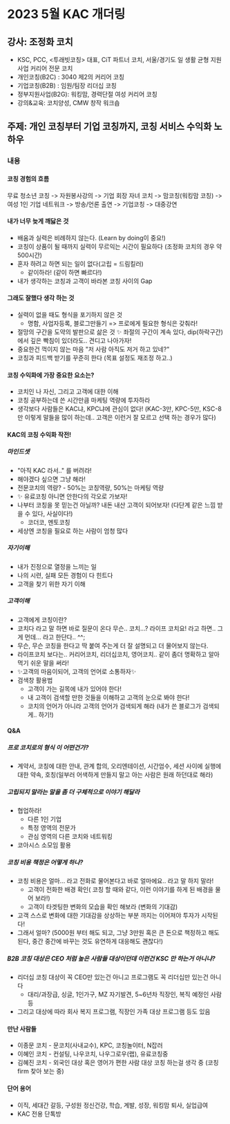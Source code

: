 # 2023 5월 KAC 개더링
## 강사: 조정화 코치
* KSC, PCC, <투래빗코칭> 대표, CiT 파트너 코치, 서울/경기도 일 생활 균형 지원 사업 커리어 전문 코치
* 개인코칭(B2C) : 3040 제2의 커리어 코칭
* 기업코칭(B2B) : 임원/팀장 리더십 코칭
* 정부지원사업(B2G): 워킹맘, 경력단절 여성 커리어 코칭
* 강의&교육: 코치양성, CMW 창작 워크숍
## 주제: 개인 코칭부터 기업 코칭까지, 코칭 서비스 수익화 노하우

### 내용
#### 코칭 경험의 흐름 
무료 청소년 코칭 -> 자원봉사강의 -> 기업 회장 자녀 코치 -> 맘코칭(워킹맘 코칭) -> 여성 1인 기업 네트워크 -> 방송/언론 출연 -> 기업코칭 -> 대중강연

#### 내가 너무 늦게 깨닳은 것
- 배움과 실력은 비례하지 않는다. (Learn by doing이 중요!)
- 코칭이 상품이 될 때까지 실력이 무르익는 시간이 필요하다 (조정화 코치의 경우 약 500시간)
- 혼자 하려고 하면 되는 일이 없다(고립 = 드림킬러)
  - 같이하라! (같이 하면 빠르다!)
- 내가 생각하는 코칭과 고객이 바라본 코칭 사이의 Gap


#### 그래도 잘했다 생각 하는 것
- 실력이 없을 때도 형식을 포기하지 않은 것
  - 명함, 사업자등록, 블로그만들기 => 프로에게 필요한 형식은 갖춰라!
- 절망의 구간을 도약의 발판으로 삶은 것 ✨ 좌절의 구간이 계속 있다, dip(하락구간)에서 깊은 빡침이 있더라도.. 견디고 나아가자!
- 중요한건 꺽이지 않는 마음 "저 사람 아직도 저거 하고 있네?"
- 코칭과 피드백 받기를 꾸준히 한다 (목표 설정도 재조정 하고..)

#### 코칭 수익화에 가장 중요한 요소는?
* 코치인 나 자신, 그리고 고객에 대한 이해
* 코칭 공부하는데 쓴 시간만큼 마케팅 역량에 투자하라
* 생각보다 사람들은 KAC냐, KPC냐에 관심이 없다! (KAC-3만, KPC-5만, KSC-8만 이렇게 말들을 많이 하는데.. 고객은 이런거 잘 모르고 선택 하는 경우가 많다)

#### KAC의 코칭 수익화 작전!

##### 마인드셋
* "아직 KAC 라서.." 를 버려라!
* 해야겠다 싶으면 그냥 해라!
* 전문코치의 역량? - 50%는 코칭역량, 50%는 마케팅 역량 
* ✨ 유료코칭 아니면 안한다의 각오로 가보자!
* 나부터 코칭을 못 믿는건 아닐까? 내돈 내산 고객이 되어보자! (다단계 같은 느낌 받을 수 있다, 사실이다!)
  * 코더코, 멘토코칭
* 세상엔 코칭을 필요로 하는 사람이 엄청 많다

##### 자기이해
* 내가 진정으로 열정을 느끼는 일
* 나의 시련, 실패 모든 경험이 다 힌트다
* 고객을 찾기 위한 자기 이해

##### 고객이해
* 고객에게 코칭이란?
* 코치다 라고 말 하면 바로 질문이 온다 무슨.. 코치...? 라이프 코치요! 라고 하면.. 그게 먼데... 라고 한단다.. ^^;
* 무슨, 무슨 코칭을 한다고 딱 붙여 주는게 더 잘 설명되고 더 물어보지 않는다.
* 라이프코치 보다는.. 커리어코치, 리더십코치, 영어코치.. 같이 좀더 명확하고 알아먹기 쉬운 말을 써라!
* ✨고객의 마음이되어, 고객의 언어로 소통하자✨
* 검색창 활용법
  * 고객이 가는 길목에 내가 있어야 한다!
  * 내 고객이 검색할 만한 것들을 이해하고 고객의 눈으로 봐야 한다!
  * 코치의 언어가 아니라 고객의 언어가 검색되게 해라 (내가 쓴 블로그가 검색되게.. 하기!)

#### Q&A
##### 프로 코치로의 형식 이 어떤건가?
* 계약서, 코칭에 대한 안내, 관계 합의, 오리엔테이션, 시간엄수, 세션 사이에 실행에 대한 약속, 호칭(일부러 어색하게 만들지 말고 아는 사람은 원래 하던대로 해라) 

##### 고립되지 말라는 말을 좀 더 구체적으로 이야기 해달라
* 협업하라! 
  * 다른 1인 기업 
  * 특정 영역의 전문가 
  * 관심 영역의 다른 코치와 네트워킹
* 코아시스 소모임 활용

##### 코칭 비용 책정은 어떻게 하나?
* 코칭 비용은 얼마... 라고 전화로 물어본다고 바로 얼마에요.. 라고 말 하지 말라!
  * 고객이 전화한 배경 확인( 코칭 할 때와 같다, 이런 이야기를 하게 된 배경을 물어 보라!)
  * 고객이 타겟팅한 변화의 모습을 확인 해보라 (변화의 기대감)
* 고객 스스로 변화에 대한 기대감을 상상하는 부분 까지는 이어져야 투자가 시작된다!
* 그래서 얼마? (5000원 부터 해도 되고, 그냥 3만원 혹은 큰 돈으로 책정하고 해도 된다, 중간 중간에 바꾸는 것도 유연하게 대응해도 괜찮다!)

##### B2B 코칭 대상은 CEO 처럼 높은 사람들 대상이던데 이런건 KSC 만 하는거 아니냐? 
* 리더십 코칭 대상이 꼭 CEO만 있는건 아니고 프로그램도 꼭 리더십만 있는건 아니다
  * 대리/과장급, 싱글, 1인가구, MZ 자기발견, 5~6년차 직장인, 복직 예정인 사람 등 
* 그리고 대상에 따라 회사 복지 프로그램, 직장인 가족 대상 프로그램 등도 있음



#### 만난 사람들
* 이종문 코치 - 문코치(사내교수), KPC, 코칭놀이터, N잡러
* 이혜인 코치 - 컨설팅, 나우코치, 나우그로우(랩), 유료코칭중
* 김혜진 코치 - 외국인 대상 혹은 영어가 편한 사람 대상 코칭 하는걸 생각 중 (코칭 firm 찾아 보는 중)

#### 단어 용어
* 이직, 세대간 갈등, 구성원 정신건강, 학습, 계발, 성장, 워킹맘 퇴사, 실업급여
* KAC 전용 단톡방
